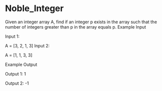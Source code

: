# Noble_Integer

Given an integer array A, find if an integer p exists in the array such that the number of integers greater than p in the array equals p.
Example Input

Input 1:

A = [3, 2, 1, 3]
Input 2:

A = [1, 1, 3, 3]


Example Output

Output 1:
1

Output 2:
-1
